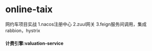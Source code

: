# online-taix
网约车项目实战 
1.nacos注册中心 
2.zuul网关 
3.feign服务间调用，集成rabbion，hystrix

<h4>计费引擎:valuation-service
